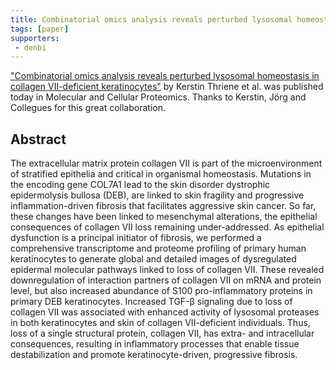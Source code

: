 ```yaml
---
title: Combinatorial omics analysis reveals perturbed lysosomal homeostasis in collagen VII-deficient keratinocytes.
tags: [paper]
supporters:
 - denbi
---
```


["Combinatorial omics analysis reveals perturbed lysosomal homeostasis in collagen VII-deficient keratinocytes"](http://www.mcponline.org/content/early/2018/01/11/mcp.RA117.000437)
by Kerstin Thriene et al. was published today in Molecular and Cellular Proteomics. Thanks to Kerstin, Jörg and Collegues for this great collaboration.


## Abstract

The extracellular matrix protein collagen VII is part of the microenvironment of stratified epithelia and critical in organismal homeostasis.
Mutations in the encoding gene COL7A1 lead to the skin disorder dystrophic epidermolysis bullosa (DEB), are linked to skin fragility and
progressive inflammation-driven fibrosis that facilitates aggressive skin cancer. So far, these changes have been linked to mesenchymal
alterations, the epithelial consequences of collagen VII loss remaining under-addressed. As epithelial dysfunction is a principal
initiator of fibrosis, we performed a comprehensive transcriptome and proteome profiling of primary human keratinocytes to generate
global and detailed images of dysregulated epidermal molecular pathways linked to loss of collagen VII.
These revealed downregulation of interaction partners of collagen VII on mRNA and protein level, but also increased
abundance of S100 pro-inflammatory proteins in primary DEB keratinocytes. Increased TGF-β signaling due to loss of
collagen VII was associated with enhanced activity of lysosomal proteases in both keratinocytes and skin of collagen VII-deficient individuals.
Thus, loss of a single structural protein, collagen VII, has extra- and intracellular consequences, resulting in inflammatory
processes that enable tissue destabilization and promote keratinocyte-driven, progressive fibrosis.
